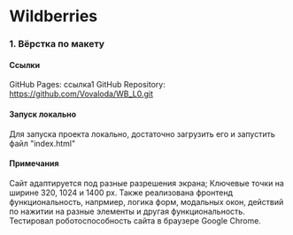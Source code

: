 # Wildberries

### 1. Вёрстка по макету

#### Ссылки

GitHub Pages: ссылка1
GitHub Repository: https://github.com/Vovaloda/WB_L0.git

#### Запуск локально

Для запуска проекта локально, достаточно загрузить его и запустить файл "index.html"

#### Примечания

Сайт адаптируется под разные разрешения экрана; Ключевые точки на ширине 320, 1024 и 1400 px. Также реализована фронтенд функциональность, напрмиер, логика форм, модальных окон, действий по нажитии на разные элементы и другая функциональность.
Тестировал роботоспособность сайта в браузере Google Chrome.
